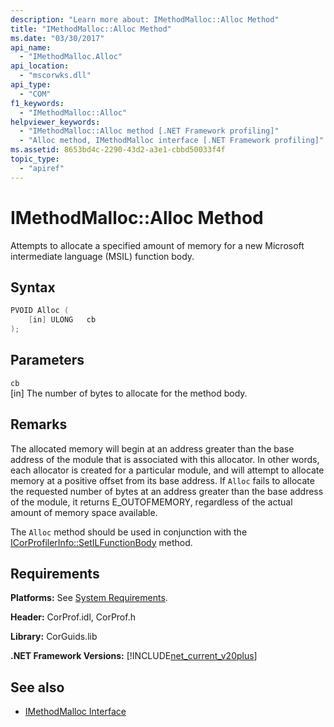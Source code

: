 ```yaml
---
description: "Learn more about: IMethodMalloc::Alloc Method"
title: "IMethodMalloc::Alloc Method"
ms.date: "03/30/2017"
api_name:
  - "IMethodMalloc.Alloc"
api_location:
  - "mscorwks.dll"
api_type:
  - "COM"
f1_keywords:
  - "IMethodMalloc::Alloc"
helpviewer_keywords:
  - "IMethodMalloc::Alloc method [.NET Framework profiling]"
  - "Alloc method, IMethodMalloc interface [.NET Framework profiling]"
ms.assetid: 8653bd4c-2290-43d2-a3e1-cbbd50033f4f
topic_type:
  - "apiref"
---
```


# IMethodMalloc::Alloc Method

Attempts to allocate a specified amount of memory for a new Microsoft intermediate language (MSIL) function body.

## Syntax

```cpp
PVOID Alloc (
    [in] ULONG   cb
);
```

## Parameters

`cb`\
[in] The number of bytes to allocate for the method body.

## Remarks

 The allocated memory will begin at an address greater than the base address of the module that is associated with this allocator. In other words, each allocator is created for a particular module, and will attempt to allocate memory at a positive offset from its base address. If `Alloc` fails to allocate the requested number of bytes at an address greater than the base address of the module, it returns E_OUTOFMEMORY, regardless of the actual amount of memory space available.

 The `Alloc` method should be used in conjunction with the [ICorProfilerInfo::SetILFunctionBody](icorprofilerinfo-setilfunctionbody-method.md) method.

## Requirements

 **Platforms:** See [System Requirements](../../get-started/system-requirements.md).

 **Header:** CorProf.idl, CorProf.h

 **Library:** CorGuids.lib

 **.NET Framework Versions:** [!INCLUDE[net_current_v20plus](../../../../includes/net-current-v20plus-md.md)]

## See also

- [IMethodMalloc Interface](imethodmalloc-interface.md)
